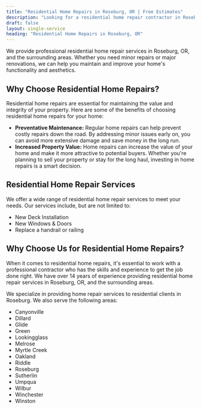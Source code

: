 ```yaml
---
title: "Residential Home Repairs in Roseburg, OR | Free Estimates"
description: "Looking for a residential home repair contractor in Roseburg, OR? We do home repairs in Roseburg, OR area."
draft: false
layout: single-service
heading: "Residential Home Repairs in Roseburg, OR"
---
```


We provide professional residential home repair services in Roseburg, OR, and the surrounding areas. Whether you need minor repairs or major renovations, we can help you maintain and improve your home's functionality and aesthetics.

## Why Choose Residential Home Repairs?
Residential home repairs are essential for maintaining the value and integrity of your property. Here are some of the benefits of choosing residential home repairs for your home:
- **Preventative Maintenance:** Regular home repairs can help prevent costly repairs down the road. By addressing minor issues early on, you can avoid more extensive damage and save money in the long run.
- **Increased Property Value:** Home repairs can increase the value of your home and make it more attractive to potential buyers. Whether you're planning to sell your property or stay for the long haul, investing in home repairs is a smart decision.

## Residential Home Repair Services
We offer a wide range of residential home repair services to meet your needs. Our services include, but are not limited to:
- New Deck Installation
- New Windows & Doors
- Replace a handrail or railing

## Why Choose Us for Residential Home Repairs?
When it comes to residential home repairs, it's essential to work with a professional contractor who has the skills and experience to get the job done right. We have over 14 years of experience providing residential home repair services in Roseburg, OR, and the surrounding areas.

We specialize in providing home repair services to residential clients in Roseburg. We also serve the following areas:

- Canyonville
- Dillard
- Glide
- Green
- Lookingglass
- Melrose
- Myrtle Creek
- Oakland
- Riddle
- Roseburg
- Sutherlin
- Umpqua
- Wilbur
- Winchester
- Winston